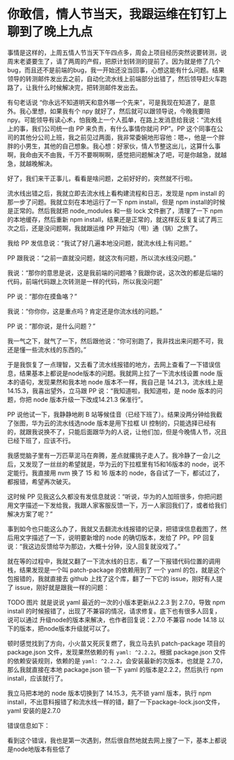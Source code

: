 # 你敢信，情人节当天，我跟运维在钉钉上聊到了晚上九点

事情是这样的，上周五情人节当天下午四点多，周会上项目经历突然说要转测，说周末老婆要生了，请了两周的产假，把原计划转测的提前了。因为就是修了几个bug，而且还不是前端的bug，我一开始还没当回事，心想这能有什么问题。结果领导的转测邮件发出去之前，自动化流水线上前端部分出错了，然后领导赶火车跑路了，让我什么时候解决完，把转测邮件发出去。

有句老话说 “你永远不知道明天和意外哪一个先来”，可是我现在知道了，是意外。我心里想，如果我有个 npy 就好了，然后就可以跟领导说，今晚我要陪 npy。可能领导有读心术，怕我晚上一个人孤单，在路上发消息给我说：“流水线上的事，我们公司统一由 PP 来负责，有什么事情你就问 PP”。PP 这个同事在公司的其他分公司上班，我之前见过两面，我非常委婉地形容他：嗯~，他是一个胖胖的小男生，其他的自己想象。我心想：好家伙，情人节整这出儿，这算什么事啊，我命由天不由我，千万不要啊啊啊，感觉把问题解决了吧，可是你越急，就越急，就越晚解决。

好了，我们来干正事儿，看看是啥问题，之前好好的，突然就不行啦。

流水线出错之后，我就立即去流水线上看构建流程和日志，发现是 npm install 的那一步了问题。我就立刻在本地运行了一下 npm install，但是 npm install的时候是正常的。然后我就把 node_modules 和一些 lock 文件删了，清理了一下 npm 的本地缓存，然后重新 npm install，结果还是正常的，就这样反反复复试了两三次之后，还是没问题啊，我就跟运维 PP 开始沟（甩）通（锅）之旅了。

我给 PP 发信息说：“我试了好几遍本地没问题，就流水线上有问题。”

PP 跟我说：“之前一直就没问题，就这次有问题，所以流水线没问题。”

我说：“那你的意思是说，这是我前端的问题咯？我跟你说，这次改的都是后端的代码，前端代码跟上次转测是一样的代码，所以我没问题”

PP 说：“那你在摸鱼咯？”

我说：“你你你，这是重点吗？肯定还是你流水线的问题。”

PP 说：“那你说，是什么问题？”

我一气之下，就气了一下，然后跟他说：“你可别跑了，我非找出来问题不可，我还是懂一些流水线的东西的。”

于是我恢复了一点理智，又去看了流水线报错的地方，去网上查看了一下错误信息，结果基本上都说是node版本的问题。我就网上拉了一下流水线设置 node 版本的语句，发现果然和我本地 node 版本不一样，我自己是 14.21.3，流水线上是 14.15.3，我喜出望外，立马跟 PP 说：“我知道啦，我知道啦，是 node 版本的问题，你把 node 版本升级一下改成14.21.3 保准行”。

PP 说他试一下，我静静地刷 B 站等候佳音（已经下班了）。结果没两分钟给我截了张图，华为云的流水线选node 版本是用下拉框 UI 控制的，只能选择已经有的，就跟我说换不了，只能后面跟华为的人说，让他们加，但是今晚情人节，况且已经下班了，应该不行。

我感觉脑子里有一万匹草泥马在奔腾，差点就撂挑子走人了。我冷静了一会儿之后，又发现了一丝丝的希望就是，华为云的下拉框里有15和16版本的 node，说不定能行。我直接用 nvm 换了 15 和 16 版本的 node，各自试了一下，都试过了，都报错，希望再次破灭。

这时候 PP 见我这么久都没有发信息就说：“听说，华为的人加班很多，你把问题用文字描述一下发给我，我跟人家客服反馈一下，万一人家回我们了，或者给我们解决方案了呢？”

事到如今也只能这么办了，我就又去翻流水线报错的记录，把错误信息截图了，然后用文字描述了一下，说明要新增的 node 的确切版本，发给了 PP。PP 回复说：“我这边反馈给华为那边，大概十分钟，没人回复就没戏了。”

就在等的过程中，我就又翻了一下流水线的日志，看了一下报错代码位置的调用栈，结果发现是一个叫 patch-package 的依赖用到了 一个 yaml 的包，就是这个包报错的，我就直接去 github 上找了这个库，翻了一下它的 issue，刚好有人提了 issue，刚好就是跟我一样的问题：

TODO 图片
就是说说 yaml 最近的一次的小版本更新从2.2.3 到 2.7.0，导致 npm install 的时候报错了，出现了不兼容的情况，请求修复。底下也有很多人回复，说可以通过 升级node的版本来解决，也作者回复说：2.7.0 不兼容 node 14.18 以下的版本，把node版本升级就可以了。

顿时感觉找到了方向，小火苗又死灰复燃了，我立马去扒 patch-package 项目的 package.json 文件，发现果然依赖的有 `yaml: ^2.2.2`。根据 package.json 文件的依赖安装规则，依赖的是 `yaml: ^2.2.2`，会安装最新的次版本，也就是 2.7.0，那么我就直接在本地 package.json 锁一下 yaml 的版本是2.2.2，然后执行 npm install，应该就行了。

我立马把本地的 node 版本切换到了 14.15.3，先不锁 yaml 版本，执行 npm install，不出意料报错了和流水线一样的错，翻了一下package-lock.json文件，yaml 安装的是2.7.0

错误信息如下：

看到这个错误，我也是第一次遇到，然后很自然地就去网上搜了一下，基本上都说是node地版本有些低了
